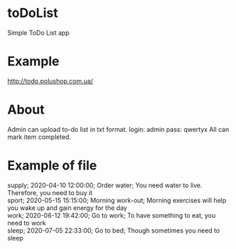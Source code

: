 # toDoList
Simple ToDo List app

# Example
http://todo.polushop.com.ua/

# About
Admin can upload to-do list in txt format.
login: admin
pass: qwertyx
All can mark item completed.

# Example of file

supply; 2020-04-10 12:00:00; Order water; You need water to live. Therefore, you need to buy it  
sport; 2020-05-15 15:15:00; Morning work-out; Morning exercises will help you wake up and gain energy for the day  
work; 2020-06-12 19:42:00; Go to work; To have something to eat, you need to work  
sleep; 2020-07-05 22:33:00; Go to bed; Though sometimes you need to sleep  
